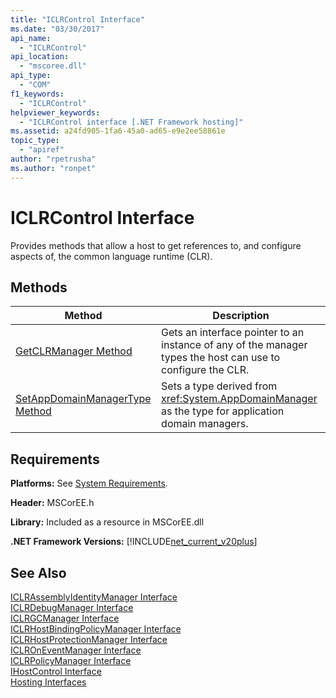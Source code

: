 ```yaml
---
title: "ICLRControl Interface"
ms.date: "03/30/2017"
api_name: 
  - "ICLRControl"
api_location: 
  - "mscoree.dll"
api_type: 
  - "COM"
f1_keywords: 
  - "ICLRControl"
helpviewer_keywords: 
  - "ICLRControl interface [.NET Framework hosting]"
ms.assetid: a24fd905-1fa6-45a0-ad65-e9e2ee58861e
topic_type: 
  - "apiref"
author: "rpetrusha"
ms.author: "ronpet"
---
```

# ICLRControl Interface
Provides methods that allow a host to get references to, and configure aspects of, the common language runtime (CLR).  
  
## Methods  
  
|Method|Description|  
|------------|-----------------|  
|[GetCLRManager Method](../../../../docs/framework/unmanaged-api/hosting/iclrcontrol-getclrmanager-method.md)|Gets an interface pointer to an instance of any of the manager types the host can use to configure the CLR.|  
|[SetAppDomainManagerType Method](../../../../docs/framework/unmanaged-api/hosting/iclrcontrol-setappdomainmanagertype-method.md)|Sets a type derived from <xref:System.AppDomainManager> as the type for application domain managers.|  
  
## Requirements  
 **Platforms:** See [System Requirements](../../../../docs/framework/get-started/system-requirements.md).  
  
 **Header:** MSCorEE.h  
  
 **Library:** Included as a resource in MSCorEE.dll  
  
 **.NET Framework Versions:** [!INCLUDE[net_current_v20plus](../../../../includes/net-current-v20plus-md.md)]  
  
## See Also  
 [ICLRAssemblyIdentityManager Interface](../../../../docs/framework/unmanaged-api/hosting/iclrassemblyidentitymanager-interface.md)  
 [ICLRDebugManager Interface](../../../../docs/framework/unmanaged-api/hosting/iclrdebugmanager-interface.md)  
 [ICLRGCManager Interface](../../../../docs/framework/unmanaged-api/hosting/iclrgcmanager-interface.md)  
 [ICLRHostBindingPolicyManager Interface](../../../../docs/framework/unmanaged-api/hosting/iclrhostbindingpolicymanager-interface.md)  
 [ICLRHostProtectionManager Interface](../../../../docs/framework/unmanaged-api/hosting/iclrhostprotectionmanager-interface.md)  
 [ICLROnEventManager Interface](../../../../docs/framework/unmanaged-api/hosting/iclroneventmanager-interface.md)  
 [ICLRPolicyManager Interface](../../../../docs/framework/unmanaged-api/hosting/iclrpolicymanager-interface.md)  
 [IHostControl Interface](../../../../docs/framework/unmanaged-api/hosting/ihostcontrol-interface.md)  
 [Hosting Interfaces](../../../../docs/framework/unmanaged-api/hosting/hosting-interfaces.md)
